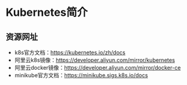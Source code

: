 # Kubernetes简介

## 资源网址

- k8s官方文档：https://kubernetes.io/zh/docs
- 阿里云k8s镜像：https://developer.aliyun.com/mirror/kubernetes
- 阿里云docker镜像：https://developer.aliyun.com/mirror/docker-ce
- minikube官方文档：https://minikube.sigs.k8s.io/docs

